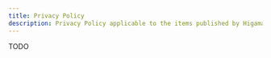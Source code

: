 ```yaml
---
title: Privacy Policy
description: Privacy Policy applicable to the items published by Higama-ya on Chrome Web Store
---
```


TODO
